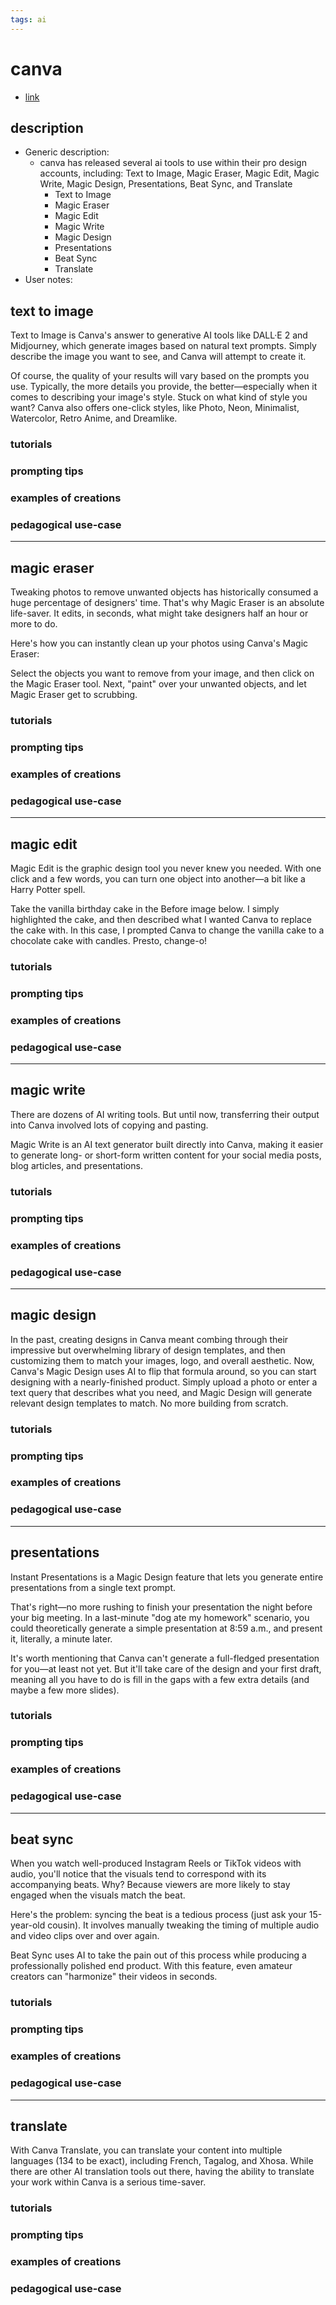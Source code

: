```yaml
---
tags: ai 
---
```


# canva 



* [link](https://www.canva.com/your-apps)

## description
* Generic description: 
     * canva has released several ai tools to use within their pro design accounts, including: Text to Image, Magic Eraser, Magic Edit, Magic Write, Magic Design, Presentations, Beat Sync, and Translate
         * Text to Image
         * Magic Eraser
         * Magic Edit
         * Magic Write
         * Magic Design
         * Presentations
         * Beat Sync
         * Translate
* User notes:


## text to image

Text to Image is Canva's answer to generative AI tools like DALL·E 2 and Midjourney, which generate images based on natural text prompts. Simply describe the image you want to see, and Canva will attempt to create it.

Of course, the quality of your results will vary based on the prompts you use. Typically, the more details you provide, the better—especially when it comes to describing your image's style. Stuck on what kind of style you want? Canva also offers one-click styles, like Photo, Neon, Minimalist, Watercolor, Retro Anime, and Dreamlike.



### tutorials

### prompting tips

### examples of creations 

### pedagogical use-case 

---


## magic eraser

Tweaking photos to remove unwanted objects has historically consumed a huge percentage of designers' time. That's why Magic Eraser is an absolute life-saver. It edits, in seconds, what might take designers half an hour or more to do.

Here's how you can instantly clean up your photos using Canva's Magic Eraser:

Select the objects you want to remove from your image, and then click on the Magic Eraser tool. Next, "paint" over your unwanted objects, and let Magic Eraser get to scrubbing.

### tutorials

### prompting tips

### examples of creations 

### pedagogical use-case 

---
## magic edit


Magic Edit is the graphic design tool you never knew you needed. With one click and a few words, you can turn one object into another—a bit like a Harry Potter spell.

Take the vanilla birthday cake in the Before image below. I simply highlighted the cake, and then described what I wanted Canva to replace the cake with. In this case, I prompted Canva to change the vanilla cake to a chocolate cake with candles. Presto, change-o! 


### tutorials

### prompting tips

### examples of creations 

### pedagogical use-case 


---
## magic write

There are dozens of AI writing tools. But until now, transferring their output into Canva involved lots of copying and pasting.

Magic Write is an AI text generator built directly into Canva, making it easier to generate long- or short-form written content for your social media posts, blog articles, and presentations.

### tutorials

### prompting tips

### examples of creations 

### pedagogical use-case 


---
## magic design

In the past, creating designs in Canva meant combing through their impressive but overwhelming library of design templates, and then customizing them to match your images, logo, and overall aesthetic. Now, Canva's Magic Design uses AI to flip that formula around, so you can start designing with a nearly-finished product. Simply upload a photo or enter a text query that describes what you need, and Magic Design will generate relevant design templates to match. No more building from scratch. 

### tutorials

### prompting tips

### examples of creations 

### pedagogical use-case 

---
## presentations

Instant Presentations is a Magic Design feature that lets you generate entire presentations from a single text prompt.

That's right—no more rushing to finish your presentation the night before your big meeting. In a last-minute "dog ate my homework" scenario, you could theoretically generate a simple presentation at 8:59 a.m., and present it, literally, a minute later.

It's worth mentioning that Canva can't generate a full-fledged presentation for you—at least not yet. But it'll take care of the design and your first draft, meaning all you have to do is fill in the gaps with a few extra details (and maybe a few more slides).

### tutorials

### prompting tips

### examples of creations 

### pedagogical use-case 


---
## beat sync

When you watch well-produced Instagram Reels or TikTok videos with audio, you'll notice that the visuals tend to correspond with its accompanying beats. Why? Because viewers are more likely to stay engaged when the visuals match the beat. 

Here's the problem: syncing the beat is a tedious process (just ask your 15-year-old cousin). It involves manually tweaking the timing of multiple audio and video clips over and over again.

Beat Sync uses AI to take the pain out of this process while producing a professionally polished end product. With this feature, even amateur creators can "harmonize" their videos in seconds.

### tutorials

### prompting tips

### examples of creations 

### pedagogical use-case 

---

## translate

With Canva Translate, you can translate your content into multiple languages (134 to be exact), including French, Tagalog, and Xhosa. While there are other AI translation tools out there, having the ability to translate your work within Canva is a serious time-saver.

### tutorials

### prompting tips

### examples of creations 

### pedagogical use-case 




